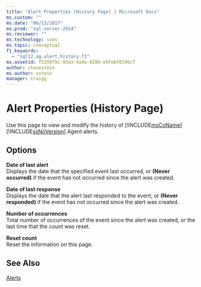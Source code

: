 ```yaml
---
title: "Alert Properties (History Page) | Microsoft Docs"
ms.custom: ""
ms.date: "06/13/2017"
ms.prod: "sql-server-2014"
ms.reviewer: ""
ms.technology: ssms
ms.topic: conceptual
f1_keywords: 
  - "sql12.ag.alert.history.f1"
ms.assetid: f5359f5c-93a3-4a4a-8286-e9fe6f0196c7
author: stevestein
ms.author: sstein
manager: craigg
---
```

# Alert Properties (History Page)
  Use this page to view and modify the history of [!INCLUDE[msCoName](../../includes/msconame-md.md)] [!INCLUDE[ssNoVersion](../../includes/ssnoversion-md.md)] Agent alerts.  
  
## Options  
 **Date of last alert**  
 Displays the date that the specified event last occurred, or **(Never occurred)** if the event has not occurred since the alert was created.  
  
 **Date of last response**  
 Displays the date that the alert last responded to the event, or **(Never responded)** if the event has not occurred since the alert was created.  
  
 **Number of occurrences**  
 Total number of occurrences of the event since the alert was created, or the last time that the count was reset.  
  
 **Reset count**  
 Reset the information on this page.  
  
## See Also  
 [Alerts](alerts.md)  
  
  
